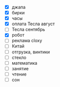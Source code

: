 - [x] джапа
- [x] бирки
- [x] часы
- [x] оплата Тесла август
- [ ] Тесла сентябрь
- [x] робот
- [ ] реклама cloxy
- [ ] Китай 
- [ ] отгрузка, винтики
- [ ] стекло
- [ ] математика
- [ ] занятие
- [ ] чтение
- [ ] сон